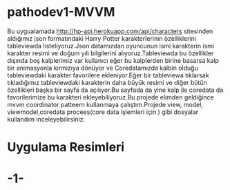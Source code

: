 # pathodev1-MVVM


Bu uygualamada http://hp-api.herokuapp.com/api/characters sitesinden aldığımız json formatındaki Harry Potter karakterlerinin özelliklerini tableviewda listeliyoruz.Json datamızdan oyuncunun ismi karakterin ismi karakter resimi ve doğum yılı bilgilerini alıyoruz.Tableviewda bu özellikler dışında boş kalplerimiz var kullanıcı eğer bu kalplerden birine basarsa kalp bir animasyonla kırmızıya dönüyor ve Coredatamızda kalbin olduğu tableviewdaki karakter favorilere ekleniyor.Eğer bir tableviewa tıklarsak tıkladığımız tableviewdaki karakterin daha büyük resimi ve diğer bütün özellikleri başka bir sayfa da açılıyor.Bu sayfada da yine kalp ile coredata da favorilerimize bu karakteri ekleyebiliyoruz.Bu projede elimden geldiğince mvvm coordinator patteern kullanmaya çalıştım.Projede view, model, viewmodel,coredata procees(core data işlemleri için ) gibi dosyalar kullandım inceleyebilirsiniz.

# Uygulama Resimleri

# -1-

